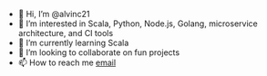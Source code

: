 - 👋 Hi, I’m @alvinc21
- 👀 I’m interested in Scala, Python, Node.js, Golang, microservice architecture, and CI tools
- 🌱 I’m currently learning Scala
- 💞️ I’m looking to collaborate on fun projects
- 📫 How to reach me [email](chan.alvin1993@gmail.com)

<!---
alvinc21/alvinc21 is a ✨ special ✨ repository because its `README.md` (this file) appears on your GitHub profile.
You can click the Preview link to take a look at your changes.
--->
